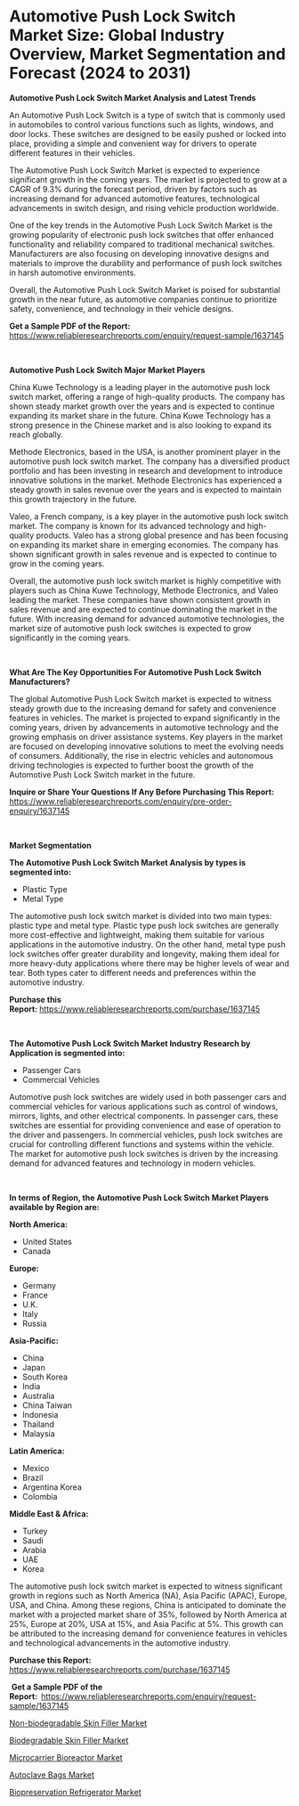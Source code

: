 <p><h1>Automotive Push Lock Switch Market Size: Global Industry Overview, Market Segmentation and Forecast (2024 to 2031)</h1></p><p><strong>Automotive Push Lock Switch Market Analysis and Latest Trends</strong></p>
<p><p>An Automotive Push Lock Switch is a type of switch that is commonly used in automobiles to control various functions such as lights, windows, and door locks. These switches are designed to be easily pushed or locked into place, providing a simple and convenient way for drivers to operate different features in their vehicles.</p><p>The Automotive Push Lock Switch Market is expected to experience significant growth in the coming years. The market is projected to grow at a CAGR of 9.3% during the forecast period, driven by factors such as increasing demand for advanced automotive features, technological advancements in switch design, and rising vehicle production worldwide.</p><p>One of the key trends in the Automotive Push Lock Switch Market is the growing popularity of electronic push lock switches that offer enhanced functionality and reliability compared to traditional mechanical switches. Manufacturers are also focusing on developing innovative designs and materials to improve the durability and performance of push lock switches in harsh automotive environments.</p><p>Overall, the Automotive Push Lock Switch Market is poised for substantial growth in the near future, as automotive companies continue to prioritize safety, convenience, and technology in their vehicle designs.</p></p>
<p><strong>Get a Sample PDF of the Report:&nbsp;</strong> <a href="https://www.reliableresearchreports.com/enquiry/request-sample/1637145">https://www.reliableresearchreports.com/enquiry/request-sample/1637145</a></p>
<p>&nbsp;</p>
<p><strong>Automotive Push Lock Switch Major Market Players</strong></p>
<p><p>China Kuwe Technology is a leading player in the automotive push lock switch market, offering a range of high-quality products. The company has shown steady market growth over the years and is expected to continue expanding its market share in the future. China Kuwe Technology has a strong presence in the Chinese market and is also looking to expand its reach globally.</p><p>Methode Electronics, based in the USA, is another prominent player in the automotive push lock switch market. The company has a diversified product portfolio and has been investing in research and development to introduce innovative solutions in the market. Methode Electronics has experienced a steady growth in sales revenue over the years and is expected to maintain this growth trajectory in the future.</p><p>Valeo, a French company, is a key player in the automotive push lock switch market. The company is known for its advanced technology and high-quality products. Valeo has a strong global presence and has been focusing on expanding its market share in emerging economies. The company has shown significant growth in sales revenue and is expected to continue to grow in the coming years.</p><p>Overall, the automotive push lock switch market is highly competitive with players such as China Kuwe Technology, Methode Electronics, and Valeo leading the market. These companies have shown consistent growth in sales revenue and are expected to continue dominating the market in the future. With increasing demand for advanced automotive technologies, the market size of automotive push lock switches is expected to grow significantly in the coming years.</p></p>
<p>&nbsp;</p>
<p><strong>What Are The Key Opportunities For Automotive Push Lock Switch Manufacturers?</strong></p>
<p><p>The global Automotive Push Lock Switch market is expected to witness steady growth due to the increasing demand for safety and convenience features in vehicles. The market is projected to expand significantly in the coming years, driven by advancements in automotive technology and the growing emphasis on driver assistance systems. Key players in the market are focused on developing innovative solutions to meet the evolving needs of consumers. Additionally, the rise in electric vehicles and autonomous driving technologies is expected to further boost the growth of the Automotive Push Lock Switch market in the future.</p></p>
<p><strong>Inquire or Share Your Questions If Any Before Purchasing This Report:</strong> <a href="https://www.reliableresearchreports.com/enquiry/pre-order-enquiry/1637145">https://www.reliableresearchreports.com/enquiry/pre-order-enquiry/1637145</a></p>
<p>&nbsp;</p>
<p><strong>Market Segmentation</strong></p>
<p><strong>The Automotive Push Lock Switch Market Analysis by types is segmented into:</strong></p>
<p><ul><li>Plastic Type</li><li>Metal Type</li></ul></p>
<p><p>The automotive push lock switch market is divided into two main types: plastic type and metal type. Plastic type push lock switches are generally more cost-effective and lightweight, making them suitable for various applications in the automotive industry. On the other hand, metal type push lock switches offer greater durability and longevity, making them ideal for more heavy-duty applications where there may be higher levels of wear and tear. Both types cater to different needs and preferences within the automotive industry.</p></p>
<p><strong>Purchase this Report:&nbsp;</strong><a href="https://www.reliableresearchreports.com/purchase/1637145">https://www.reliableresearchreports.com/purchase/1637145</a></p>
<p>&nbsp;</p>
<p><strong>The Automotive Push Lock Switch Market Industry Research by Application is segmented into:</strong></p>
<p><ul><li>Passenger Cars</li><li>Commercial Vehicles</li></ul></p>
<p><p>Automotive push lock switches are widely used in both passenger cars and commercial vehicles for various applications such as control of windows, mirrors, lights, and other electrical components. In passenger cars, these switches are essential for providing convenience and ease of operation to the driver and passengers. In commercial vehicles, push lock switches are crucial for controlling different functions and systems within the vehicle. The market for automotive push lock switches is driven by the increasing demand for advanced features and technology in modern vehicles.</p></p>
<p>&nbsp;</p>
<p><strong>In terms of Region, the Automotive Push Lock Switch Market Players available by Region are:</strong></p>
<p>
    <p> <strong> North America: </strong>
        <ul>
            <li>United States</li>
            <li>Canada</li>
        </ul>
        </p> 
    <p> <strong> Europe: </strong>
        <ul>
            <li>Germany</li>
            <li>France</li>
            <li>U.K.</li>
            <li>Italy</li>
            <li>Russia</li>
        </ul>
        </p> 
    <p> <strong> Asia-Pacific: </strong>
        <ul>
            <li>China</li>
            <li>Japan</li>
            <li>South Korea</li>
            <li>India</li>
            <li>Australia</li>
            <li>China Taiwan</li>
            <li>Indonesia</li>
            <li>Thailand</li>
            <li>Malaysia</li>
        </ul>
        </p> 
    <p> <strong> Latin America: </strong>
        <ul>
            <li>Mexico</li>
            <li>Brazil</li>
            <li>Argentina Korea</li>
            <li>Colombia</li>
        </ul>
        </p> 
    <p> <strong> Middle East & Africa: </strong>
        <ul>
            <li>Turkey</li>
            <li>Saudi</li>
            <li>Arabia</li>
            <li>UAE</li>
            <li>Korea</li>
        </ul>
    </p>
    </p>
<p><p>The automotive push lock switch market is expected to witness significant growth in regions such as North America (NA), Asia Pacific (APAC), Europe, USA, and China. Among these regions, China is anticipated to dominate the market with a projected market share of 35%, followed by North America at 25%, Europe at 20%, USA at 15%, and Asia Pacific at 5%. This growth can be attributed to the increasing demand for convenience features in vehicles and technological advancements in the automotive industry.</p></p>
<p><strong>Purchase this Report: </strong><a href="https://www.reliableresearchreports.com/purchase/1637145">https://www.reliableresearchreports.com/purchase/1637145</a></p>
<p>&nbsp;<strong>Get a Sample PDF of the Report:&nbsp;&nbsp;</strong><a href="https://www.reliableresearchreports.com/enquiry/request-sample/1637145">https://www.reliableresearchreports.com/enquiry/request-sample/1637145</a></p>
<p><strong></strong></p>
<p><p><a href="https://github.com/laholand/Market-Research-Report-List-1/blob/main/non-biodegradable-skin-filler-market.md">Non-biodegradable Skin Filler Market</a></p><p><a href="https://github.com/aliciawhite5576/Market-Research-Report-List-3/blob/main/biodegradable-skin-filler-market.md">Biodegradable Skin Filler Market</a></p><p><a href="https://medium.com/@ericahahn435/microcarrier-bioreactor-market-comprehensive-assessment-by-type-application-and-geography-14ce520d2767">Microcarrier Bioreactor Market</a></p><p><a href="https://medium.com/@ericahahn435/autoclave-bags-market-insight-market-trends-growth-forecasted-from-2024-to-2031-901253ddeca8">Autoclave Bags Market</a></p><p><a href="https://medium.com/@ericahahn435/biopreservation-refrigerator-market-the-key-to-successful-business-strategy-forecast-till-2031-4ab83d1e63b8">Biopreservation Refrigerator Market</a></p></p>